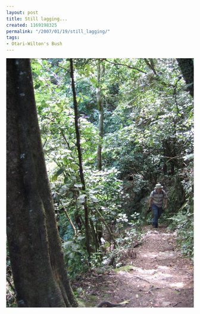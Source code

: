 ```yaml
---
layout: post
title: Still lagging...
created: 1169198325
permalink: "/2007/01/19/still_lagging/"
tags:
- Otari-Wilton's Bush
---
```


<img src="/image/images/IMG_1563.JPG"/>

